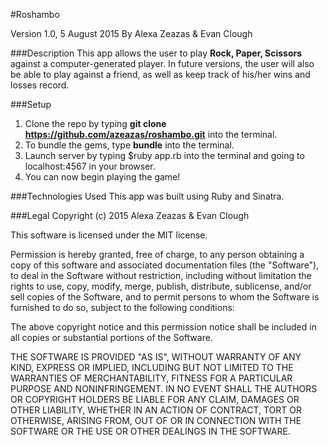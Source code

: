 #Roshambo

Version 1.0, 5 August 2015
By Alexa Zeazas & Evan Clough

###Description
This app allows the user to play **Rock, Paper, Scissors** against a computer-generated player. In future versions, the user will also be able to play against a friend, as well as keep track of his/her wins and losses record.

###Setup
1. Clone the repo by typing **git clone https://github.com/azeazas/roshambo.git** into the terminal.
2. To bundle the gems, type **bundle** into the terminal.
3. Launch server by typing $ruby app.rb into the terminal and going to localhost:4567 in your browser.
4. You can now begin playing the game!

###Technologies Used
This app was built using Ruby and Sinatra.


###Legal
Copyright (c) 2015 Alexa Zeazas & Evan Clough

This software is licensed under the MIT license.

Permission is hereby granted, free of charge, to any person obtaining a copy of this software and associated documentation files (the "Software"), to deal in the Software without restriction, including without limitation the rights to use, copy, modify, merge, publish, distribute, sublicense, and/or sell copies of the Software, and to permit persons to whom the Software is furnished to do so, subject to the following conditions:

The above copyright notice and this permission notice shall be included in all copies or substantial portions of the Software.

THE SOFTWARE IS PROVIDED "AS IS", WITHOUT WARRANTY OF ANY KIND, EXPRESS OR IMPLIED, INCLUDING BUT NOT LIMITED TO THE WARRANTIES OF MERCHANTABILITY, FITNESS FOR A PARTICULAR PURPOSE AND NONINFRINGEMENT. IN NO EVENT SHALL THE AUTHORS OR COPYRIGHT HOLDERS BE LIABLE FOR ANY CLAIM, DAMAGES OR OTHER LIABILITY, WHETHER IN AN ACTION OF CONTRACT, TORT OR OTHERWISE, ARISING FROM, OUT OF OR IN CONNECTION WITH THE SOFTWARE OR THE USE OR OTHER DEALINGS IN THE SOFTWARE.
